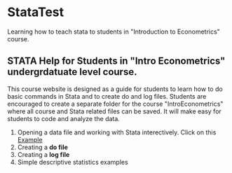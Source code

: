 # StataTest
Learning how to teach stata to students in "Introduction to Econometrics" course.

## STATA Help for Students in "Intro Econometrics" undergrdatuate level course.
This course website is designed as a guide for students to learn how to do basic commands in Stata and to create do and log files. Students are encouraged to create a separate folder for the course "IntroEconometrics" where all course and Stata related files can be saved. It will make easy for students to code and analyze the data.

1. Opening a data file and working with Stata interectively. Click on this [Example](statahelp_test1.html)
2. Creating a **do file**
3. Creating a **log file**
4. Simple descriptive statistics examples
